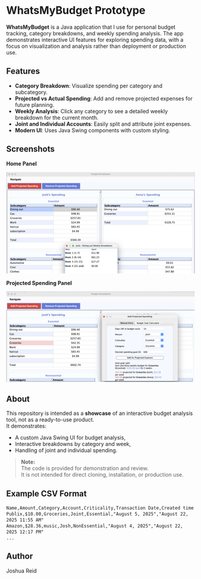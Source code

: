 # WhatsMyBudget Prototype

**WhatsMyBudget** is a Java application that I use for personal budget tracking, category breakdowns, and weekly spending analysis. The app demonstrates interactive UI features for exploring spending data, with a focus on visualization and analysis rather than deployment or production use.

## Features

- **Category Breakdown**: Visualize spending per category and subcategory.
- **Projected vs Actual Spending**: Add and remove projected expenses for future planning.
- **Weekly Analysis**: Click any category to see a detailed weekly breakdown for the current month.
- **Joint and Individual Accounts**: Easily split and attribute joint expenses.
- **Modern UI**: Uses Java Swing components with custom styling.

## Screenshots

**Home Panel**

![Home panel](https://github.com/joshuarreid/whatsMyBudget/blob/main/Home.png)

**Projected Spending Panel**

![Projected panel](https://github.com/joshuarreid/whatsMyBudget/blob/main/Projected.png)

## About

This repository is intended as a **showcase** of an interactive budget analysis tool, not as a ready-to-use product.  
It demonstrates:
- A custom Java Swing UI for budget analysis,
- Interactive breakdowns by category and week,
- Handling of joint and individual spending.

> **Note:**  
> The code is provided for demonstration and review.  
> It is not intended for direct cloning, installation, or production use.

## Example CSV Format

```
Name,Amount,Category,Account,Criticality,Transaction Date,Created time
Publix,$10.00,Groceries,Joint,Essential,"August 5, 2025","August 22, 2025 11:55 AM"
Amazon,$28.36,music,Josh,NonEssential,"August 4, 2025","August 22, 2025 12:17 PM"
...
```

## Author

Joshua Reid  
